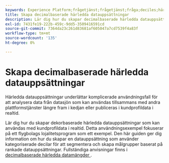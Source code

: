 ```yaml
---
keywords: Experience Platform;frågetjänst;frågetjänst;fråga;deciles;härledda dataset;
title: Skapa decimalbaserade härledda datauppsättningar
description: Lär dig hur du skapar decimalbaserade härledda datauppsättningar som kan användas med kundprofildata i realtid baserat på ett flygbolags lojalitetsschema som ett exempel.
exl-id: 7431fe19-222b-459c-9dd5-3509416591cd
source-git-commit: 7364da23c261d83681af605047a7cd7539f4a83f
workflow-type: tm+mt
source-wordcount: '135'
ht-degree: 0%

---
```


# Skapa decimalbaserade härledda datauppsättningar

Härledda datauppsättningar underlättar komplicerade användningsfall för att analysera data från datasjön som kan användas tillsammans med andra plattformstjänster längre fram i kedjan eller publiceras i kundprofildata i realtid.

Lär dig hur du skapar dekorbaserade härledda datauppsättningar som kan användas med kundprofildata i realtid. Detta användningsexempel fokuserar på ett flygbolags lojalitetsprogram som ett exempel. Den här guiden ger dig information om hur du skapar en datauppsättning som använder kategoriserade decilar för att segmentera och skapa målgrupper baserat på rankade datauppsättningar. Fullständiga anvisningar finns i [decimalbaserade härledda datamängder ](../../use-cases/deciles-use-case.md).
